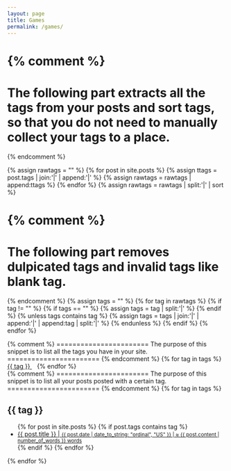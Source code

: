 ```yaml
---
layout: page
title: Games
permalink: /games/
---
```


  {% comment %}
=======================
The following part extracts all the tags from your posts and sort tags, so that you do not need to manually collect your tags to a place.
=======================
{% endcomment %}

{% assign rawtags = "" %}
{% for post in site.posts %}
	{% assign ttags = post.tags | join:'|' | append:'|' %}
	{% assign rawtags = rawtags | append:ttags %}
{% endfor %}
{% assign rawtags = rawtags | split:'|' | sort %}

{% comment %}
=======================
The following part removes dulpicated tags and invalid tags like blank tag.
=======================
{% endcomment %}
{% assign tags = "" %}
{% for tag in rawtags %}
	{% if tag != "" %}
		{% if tags == "" %}
			{% assign tags = tag | split:'|' %}
		{% endif %}
		{% unless tags contains tag %}
			{% assign tags = tags | join:'|' | append:'|' | append:tag | split:'|' %}
		{% endunless %}
	{% endif %}
{% endfor %}

<div class="tags-expo-list">
{% comment %}
=======================
The purpose of this snippet is to list all the tags you have in your site.
=======================
{% endcomment %}
{% for tag in tags %}
<a href="#{{ tag | slugify }}" class="post-tag"> {{ tag }} </a> &nbsp;&nbsp;
{% endfor %}
</div>

<div class="tags-expo-section">
{% comment %}
=======================
The purpose of this snippet is to list all your posts posted with a certain tag.
=======================
{% endcomment %}
{% for tag in tags %}
<b><h2 id="{{ tag | slugify }}">{{ tag }}</h2></b>
	<ul>
	 {% for post in site.posts %}
		 {% if post.tags contains tag %}
		 <li>
		 <a href="{{ site.baseurl }}{{ post.url }}">
		 {{ post.title }} | 
		 <small class="post-date">
      		{{ post.date | date_to_string: "ordinal", "US" }} | ≈ {{ post.content | number_of_words }} words
		 </small>
		 </a>
		 </li>
		 {% endif %}
	 {% endfor %}
	</ul>
{% endfor %}
